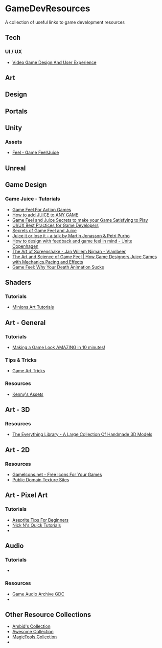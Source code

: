 # GameDevResources
A collection of useful links to game development resources

## Tech

### UI / UX
* [Video Game Design And User Experience](https://www.youtube.com/watch?v=1mTI1rjQiOE)

## Art

## Design

## Portals

## Unity
### Assets
* [Feel - Game Feel/Juice](https://assetstore.unity.com/packages/tools/particles-effects/feel-183370)

## Unreal

## Game Design
### Game Juice - Tutorials
* [Game Feel For Action Games](https://www.youtube.com/watch?v=UsGuN69g2NI)
* [How to add JUICE to ANY GAME](https://www.youtube.com/watch?v=-dJnsZrykb0)
* [Game Feel and Juice Secrets to make your Game Satisfying to Play](https://www.youtube.com/watch?v=9RwBwLtq2LQ)
* [UI/UX Best Practices for Game Developers](https://youtube.com/playlist?list=PLzOZD569v5GvOJV4TM_5tNwejljkBACaS)
* [Secrets of Game Feel and Juice](https://www.youtube.com/watch?v=216_5nu4aVQ)
* [Juice it or lose it - a talk by Martin Jonasson & Petri Purho](https://www.youtube.com/watch?v=Fy0aCDmgnxg)
* [How to design with feedback and game feel in mind - Unite Copenhagen](https://www.youtube.com/watch?v=yCKI9T3sSv0)
* [The Art of Screenshake - Jan Willem Nijman - Vlambeer](https://www.youtube.com/watch?v=SkgkIXZ_13Y)
* [The Art and Science of Game Feel | How Game Designers Juice Games with Mechanics,Pacing and Effects](https://www.youtube.com/watch?v=EDElfx2qo_M)
* [Game Feel: Why Your Death Animation Sucks](https://www.youtube.com/watch?v=pmSAG51BybY)

## Shaders
### Tutorials
* [Minions Art Tutorials](https://minionsart.github.io/tutorials/)

## Art - General
### Tutorials
* [Making a Game Look AMAZING in 10 minutes!](https://www.youtube.com/watch?v=eDiRnWhqqIY)

### Tips & Tricks
* [Game Art Tricks](http://simonschreibt.de/game-art-tricks/)

### Resources
* [Kenny's Assets](https://kenney.nl/assets)

## Art - 3D
### Resources
* [The Everything Library - A Large Collection Of Handmade 3D Models](https://www.davidoreilly.com/library)

## Art - 2D
### Resources
* [GameIcons.net - Free Icons For Your Games](https://game-icons.net/)
* [Public Domain Texture Sites](https://docs.google.com/spreadsheets/d/1i8vLBtMDIwJYrpFycgAHBZV1quqaTh7iZB9vvbCohJs/editid=0)

## Art - Pixel Art
### Tutorials
* [Aseprite Tips For Beginners](https://twitter.com/Nootall_/status/1435600476666482689)
* [Nick N's Quick Tutorials](https://www.patreon.com/NickNuttall)
* 

## Audio
### Tutorials
* []()

### Resources
* [Game Audio Archive GDC](http://sonniss.com/gameaudiogdc)
* 

## Other Resource Collections
* [Ambid's Collection](https://github.com/ambid17/Unity-Articles)
* [Awesome Collection](https://github.com/sindresorhus/awesome)
* [MagicTools Collection](https://github.com/ellisonleao/magictools)
* 
